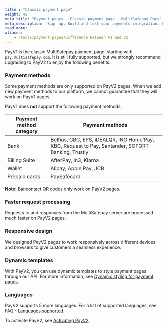 ```yaml
---
title : "Classic payment page"
weight: 42
meta_title: "Payment pages - Classic payment page - MultiSafepay Docs"
meta_description: "Sign up. Build and test your payments integration. Explore our products and services. Use our API Reference, SDKs, and wrappers. Get support."
read_more: '.'
aliases:
    - /tools/payment-pages/Difference between V1 and V2
---
```


PayV1 is the classic MultiSafepay payment page, starting with `pay.multisafepay.com`. It is still fully supported, but we strongly recommend upgrading to PayV2 to enjoy the following benefits: 

### Payment methods
Some payment methods are only supported on PayV2 pages. When we add new payment methods to our platform, we cannot guarantee that they will work on PayV1 pages.

PayV1 does **not** support the following payment methods:

| Payment method category   | Payment methods     |
|----------------|-------------------|
|  Bank | Belfius, CBC, EPS, iDEALQR, ING Home'Pay, KBC, Request to Pay, Santander, SOFORT Banking, Trustly     |
|  Billing Suite | AfterPay, in3, Klarna     |
|  Wallet | Alipay, Apple Pay, JCB    |
|  Prepaid cards | PaySafecard   |  

**Note:** Bancontact QR codes only work on PayV2 pages.

### Faster request processing 
Requests to and responses from the MultiSafepay server are processed much faster on PayV2 pages.

### Responsive design
We designed PayV2 pages to work responsively across different devices and browsers to give customers a seamless experience.

### Dynamic templates
With PayV2, you can use dynamic templates to style payment pages through our API. For more information, see [Dynamic styling for payment pages](/tools/payment-pages/dynamic-styling-for-payment-pages/).

### Languages
PayV2 supports 5 more languages. For a list of supported languages, see FAQ - [Languages supported](/faq/general/languages-supported/).

To activate PayV2, see [Activating PayV2](https://docs.multisafepay.com/tools/payment-pages/what-is-payv2).
